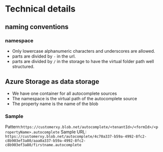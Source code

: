 # Technical details

## naming conventions

### namespace

- Only lowercase alphanumeric characters and underscores are allowed.
- parts are divided by `-` in the url.
- parts are divided by `/` in the storage to have the virtual folder path well structured.


## Azure Storage as data storage

- We have one container for all autocomplete sources
- The namespace is the virtual path of the autocomplete source
- The property name is the name of the blob

### Sample

Pattern:`https://customerxy.blob.net/autocomplete/<tenantId>/<formId>/<propertyName>.autocomplete`
Sample URL: `https://customerxy.blob.net/autocomplete/4c70a337-b59a-4992-8fc2-c8b903ef3a80/aaa0a337-b59a-4992-8fc2-c8b903ef3a80/firstname.autocomplete`
